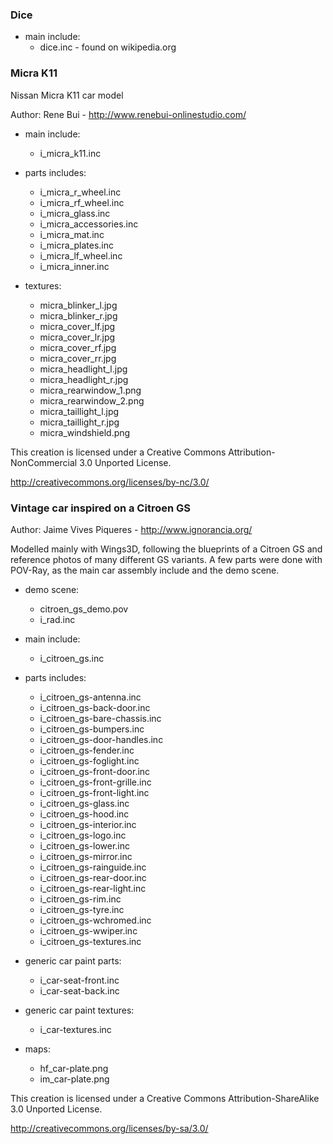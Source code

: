 ### Dice

  * main include:
    * dice.inc  - found on wikipedia.org

### Micra K11

Nissan Micra K11 car model

Author: Rene Bui - http://www.renebui-onlinestudio.com/

  * main include:
    * i_micra_k11.inc

  * parts includes:
    * i_micra_r_wheel.inc
    * i_micra_rf_wheel.inc
    * i_micra_glass.inc
    * i_micra_accessories.inc
    * i_micra_mat.inc
    * i_micra_plates.inc
    * i_micra_lf_wheel.inc
    * i_micra_inner.inc

  * textures:
    * micra_blinker_l.jpg
    * micra_blinker_r.jpg
    * micra_cover_lf.jpg
    * micra_cover_lr.jpg
    * micra_cover_rf.jpg
    * micra_cover_rr.jpg
    * micra_headlight_l.jpg
    * micra_headlight_r.jpg
    * micra_rearwindow_1.png
    * micra_rearwindow_2.png
    * micra_taillight_l.jpg
    * micra_taillight_r.jpg
    * micra_windshield.png

This creation is licensed under a Creative Commons Attribution-NonCommercial 3.0 Unported License.

http://creativecommons.org/licenses/by-nc/3.0/

### Vintage car inspired on a Citroen GS

Author: Jaime Vives Piqueres - http://www.ignorancia.org/

Modelled mainly with Wings3D, following the blueprints of a Citroen GS and
reference photos of many different GS variants. A few parts were done with 
POV-Ray, as the main car assembly include and the demo scene.

  * demo scene:
    * citroen_gs_demo.pov
    * i_rad.inc

  * main include:
    * i_citroen_gs.inc

  * parts includes:
    * i_citroen_gs-antenna.inc
    * i_citroen_gs-back-door.inc
    * i_citroen_gs-bare-chassis.inc
    * i_citroen_gs-bumpers.inc
    * i_citroen_gs-door-handles.inc
    * i_citroen_gs-fender.inc
    * i_citroen_gs-foglight.inc
    * i_citroen_gs-front-door.inc
    * i_citroen_gs-front-grille.inc
    * i_citroen_gs-front-light.inc
    * i_citroen_gs-glass.inc
    * i_citroen_gs-hood.inc
    * i_citroen_gs-interior.inc
    * i_citroen_gs-logo.inc
    * i_citroen_gs-lower.inc
    * i_citroen_gs-mirror.inc
    * i_citroen_gs-rainguide.inc
    * i_citroen_gs-rear-door.inc
    * i_citroen_gs-rear-light.inc
    * i_citroen_gs-rim.inc
    * i_citroen_gs-tyre.inc
    * i_citroen_gs-wchromed.inc
    * i_citroen_gs-wwiper.inc
    * i_citroen_gs-textures.inc

  * generic car paint parts:
    * i_car-seat-front.inc
    * i_car-seat-back.inc

  * generic car paint textures:
    * i_car-textures.inc

  * maps:
    * hf_car-plate.png
    * im_car-plate.png

This creation is licensed under a Creative Commons Attribution-ShareAlike 3.0 Unported License.

http://creativecommons.org/licenses/by-sa/3.0/

